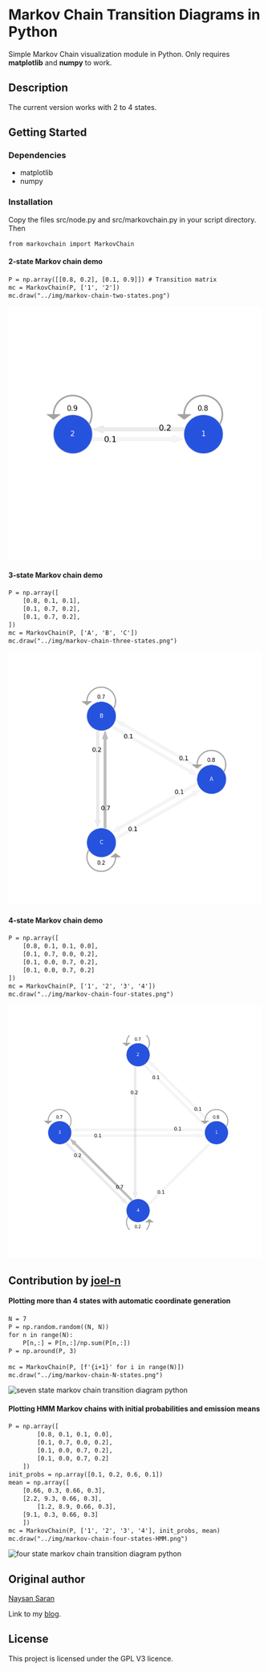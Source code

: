 # Markov Chain Transition Diagrams in Python

Simple Markov Chain visualization module in Python. Only requires **matplotlib** and **numpy** to work.

## Description

The current version works with 2 to 4 states. 

## Getting Started

### Dependencies

* matplotlib
* numpy

### Installation

Copy the files src/node.py and src/markovchain.py in your script directory. Then

```
from markovchain import MarkovChain
```

#### 2-state Markov chain demo

```
P = np.array([[0.8, 0.2], [0.1, 0.9]]) # Transition matrix
mc = MarkovChain(P, ['1', '2'])
mc.draw("../img/markov-chain-two-states.png")
```

![two state markov chain transition diagram python](https://github.com/NaysanSaran/markov-chain/blob/master/img/markov-chain-two-states.png)


#### 3-state Markov chain demo

```
P = np.array([
    [0.8, 0.1, 0.1],
    [0.1, 0.7, 0.2],
    [0.1, 0.7, 0.2],
])
mc = MarkovChain(P, ['A', 'B', 'C'])
mc.draw("../img/markov-chain-three-states.png")
```

![three state markov chain transition diagram python](https://github.com/NaysanSaran/markov-chain/blob/master/img/markov-chain-three-states.png)


#### 4-state Markov chain demo

```
P = np.array([
    [0.8, 0.1, 0.1, 0.0],
    [0.1, 0.7, 0.0, 0.2],
    [0.1, 0.0, 0.7, 0.2],
    [0.1, 0.0, 0.7, 0.2]
])
mc = MarkovChain(P, ['1', '2', '3', '4'])
mc.draw("../img/markov-chain-four-states.png")
```

![four state markov chain transition diagram python](https://github.com/NaysanSaran/markov-chain/blob/master/img/markov-chain-four-states.png)

## Contribution by [joel-n](https://github.com/joel-n)

#### Plotting more than 4 states with automatic coordinate generation

```
N = 7
P = np.random.random((N, N))
for n in range(N):
	P[n,:] = P[n,:]/np.sum(P[n,:])
P = np.around(P, 3)

mc = MarkovChain(P, [f'{i+1}' for i in range(N)])
mc.draw("../img/markov-chain-N-states.png")
```

![seven state markov chain transition diagram python](https://https://github.com/joel-n/markov-chain/blob/master/img/markov-chain-N-states.png)


#### Plotting HMM Markov chains with initial probabilities and emission means


```
P = np.array([
        [0.8, 0.1, 0.1, 0.0], 
        [0.1, 0.7, 0.0, 0.2],
        [0.1, 0.0, 0.7, 0.2],
        [0.1, 0.0, 0.7, 0.2]
    ])
init_probs = np.array([0.1, 0.2, 0.6, 0.1])
mean = np.array([
	[0.66, 0.3, 0.66, 0.3],
	[2.2, 9.3, 0.66, 0.3],
        [1.2, 8.9, 0.66, 0.3],
	[9.1, 0.3, 0.66, 0.3]
	])
mc = MarkovChain(P, ['1', '2', '3', '4'], init_probs, mean)
mc.draw("../img/markov-chain-four-states-HMM.png")
```

![four state markov chain transition diagram python](https://https://github.com/joel-n/markov-chain/blob/master/img/markov-chain-four-states-HMM.png)


## Original author

[Naysan Saran](naysan.ca)

Link to my [blog](https://naysan.ca/2020/07/08/drawing-state-transition-diagrams-in-python/).

## License

This project is licensed under the GPL V3 licence.

